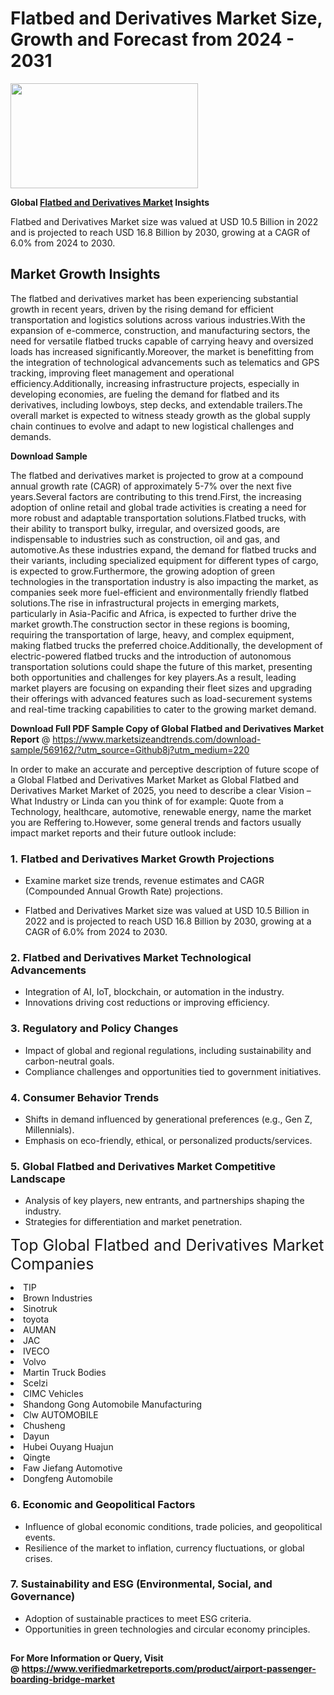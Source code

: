 <H1>Flatbed and Derivatives Market Size, Growth and Forecast from 2024 - 2031</H1><img class="aligncenter size-medium wp-image-584254" src="https://thirdeyenews.in/wp-content/uploads/2024/09/Global-Market-Research-300x168.jpeg" alt="" width="300" height="168" /><p><strong>Global&nbsp;<a href="https://www.marketsizeandtrends.com/download-sample/569162/?utm_source=Github8j?utm_medium=220">Flatbed and Derivatives Market</a> Insights</strong></p><p>Flatbed and Derivatives Market size was valued at USD 10.5 Billion in 2022 and is projected to reach USD 16.8 Billion by 2030, growing at a CAGR of 6.0% from 2024 to 2030.</p><p><h2>Market Growth Insights</h2> <p>The flatbed and derivatives market has been experiencing substantial growth in recent years, driven by the rising demand for efficient transportation and logistics solutions across various industries.With the expansion of e-commerce, construction, and manufacturing sectors, the need for versatile flatbed trucks capable of carrying heavy and oversized loads has increased significantly.Moreover, the market is benefitting from the integration of technological advancements such as telematics and GPS tracking, improving fleet management and operational efficiency.Additionally, increasing infrastructure projects, especially in developing economies, are fueling the demand for flatbed and its derivatives, including lowboys, step decks, and extendable trailers.The overall market is expected to witness steady growth as the global supply chain continues to evolve and adapt to new logistical challenges and demands.</p> <p><strong>Download Sample</strong></p> <p>The flatbed and derivatives market is projected to grow at a compound annual growth rate (CAGR) of approximately 5-7% over the next five years.Several factors are contributing to this trend.First, the increasing adoption of online retail and global trade activities is creating a need for more robust and adaptable transportation solutions.Flatbed trucks, with their ability to transport bulky, irregular, and oversized goods, are indispensable to industries such as construction, oil and gas, and automotive.As these industries expand, the demand for flatbed trucks and their variants, including specialized equipment for different types of cargo, is expected to grow.Furthermore, the growing adoption of green technologies in the transportation industry is also impacting the market, as companies seek more fuel-efficient and environmentally friendly flatbed solutions.The rise in infrastructural projects in emerging markets, particularly in Asia-Pacific and Africa, is expected to further drive the market growth.The construction sector in these regions is booming, requiring the transportation of large, heavy, and complex equipment, making flatbed trucks the preferred choice.Additionally, the development of electric-powered flatbed trucks and the introduction of autonomous transportation solutions could shape the future of this market, presenting both opportunities and challenges for key players.As a result, leading market players are focusing on expanding their fleet sizes and upgrading their offerings with advanced features such as load-securement systems and real-time tracking capabilities to cater to the growing market demand.</p> <p><span class=""><strong>Download Full PDF Sample Copy of Global Flatbed and Derivatives Market Report</strong> @ <a href="https://www.marketsizeandtrends.com/download-sample/569162/?utm_source=Github8j?utm_medium=220" target="_blank">https://www.marketsizeandtrends.com/download-sample/569162/?utm_source=Github8j?utm_medium=220</a></span></p><p>In order to make an accurate and perceptive description of future scope of a Global&nbsp;Flatbed and Derivatives Market Market as Global&nbsp;Flatbed and Derivatives Market Market of 2025, you need to describe a clear Vision &ndash; What Industry or Linda can you think of for example: Quote from a Technology, healthcare, automotive, renewable energy, name the market you are Reffering to.However, some general trends and factors usually impact market reports and their future outlook include:</p><h3>1.&nbsp;<strong>Flatbed and Derivatives Market Growth Projections</strong></h3><ul><li>Examine market size trends, revenue estimates and CAGR (Compounded Annual Growth Rate) projections.</li><li><p>Flatbed and Derivatives Market size was valued at USD 10.5 Billion in 2022 and is projected to reach USD 16.8 Billion by 2030, growing at a CAGR of 6.0% from 2024 to 2030.</p></li></ul><h3>2.&nbsp;<strong>Flatbed and Derivatives Market Technological Advancements</strong></h3><ul><li>Integration of AI, IoT, blockchain, or automation in the industry.</li><li>Innovations driving cost reductions or improving efficiency.</li></ul><h3>3.&nbsp;<strong>Regulatory and Policy Changes</strong></h3><ul><li>Impact of global and regional regulations, including sustainability and carbon-neutral goals.</li><li>Compliance challenges and opportunities tied to government initiatives.</li></ul><h3>4.&nbsp;<strong>Consumer Behavior Trends</strong></h3><ul><li>Shifts in demand influenced by generational preferences (e.g., Gen Z, Millennials).</li><li>Emphasis on eco-friendly, ethical, or personalized products/services.</li></ul><h3>5.&nbsp;<strong>Global Flatbed and Derivatives Market Competitive Landscape</strong></h3><ul><li>Analysis of key players, new entrants, and partnerships shaping the industry.</li><li>Strategies for differentiation and market penetration.</li></ul><p data-pm-slice="1 1 []"><span style="color: inherit; font-family: inherit; font-size: 25px;">Top Global Flatbed and Derivatives Market Companies</span></p><div class="" data-test-id=""><p><li>TIP</li><li> Brown Industries</li><li> Sinotruk</li><li> toyota</li><li> AUMAN</li><li> JAC</li><li> IVECO</li><li> Volvo</li><li> Martin Truck Bodies</li><li> Scelzi</li><li> CIMC Vehicles</li><li> Shandong Gong Automobile Manufacturing</li><li> Clw AUTOMOBILE</li><li> Chusheng</li><li> Dayun</li><li> Hubei Ouyang Huajun</li><li> Qingte</li><li> Faw Jiefang Automotive</li><li> Dongfeng Automobile</li></p></div><h3>6.&nbsp;<strong>Economic and Geopolitical Factors</strong></h3><ul><li>Influence of global economic conditions, trade policies, and geopolitical events.</li><li>Resilience of the market to inflation, currency fluctuations, or global crises.</li></ul><h3>7.&nbsp;<strong>Sustainability and ESG (Environmental, Social, and Governance)</strong></h3><ul><li>Adoption of sustainable practices to meet ESG criteria.</li><li>Opportunities in green technologies and circular economy principles.</li></ul><h2><strong style="font-size: 14px;">For More Information or Query, Visit @&nbsp;</strong><a style="background-color: #ffffff; font-size: 14px;" href="https://www.marketsizeandtrends.com/report/flatbed-and-derivatives-market/" target="_blank">https://www.verifiedmarketreports.com/product/airport-passenger-boarding-bridge-market</a></h2>
